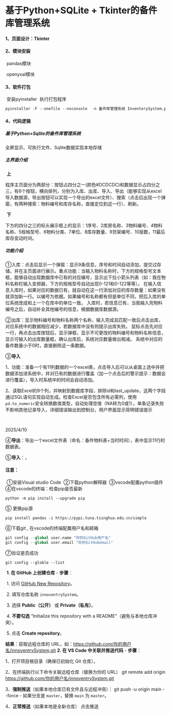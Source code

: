 # 基于Python+SQLite + Tkinter的备件库管理系统	

#### 1、页面设计：Tkinter

#### 2、模块安装

​	pandas模块

​	openyxal模块

#### 3、软件打包

​	安装pyinstaller
​        执行打包程序

```python
pyinstaller -F --onefile --noconsole  -n 备件库管理系统 InventorySystem.py	
```
#### 4、代码逻辑
   ##### 基于Python+Sqlite的备件库管理系统
   全屏显示、可执行文件、Sqlite数据实现本地存储
   ##### 主界面介绍
​	**上**         

​	程序主页面分为两部分：按钮占四分之一(颜色#DCDCDC)和数据显示占四分之三，有6个按钮，横向排列，分别为入库、出库、导入、导出（能够实现从excel导入数据源，导出按钮可以实现一个导出的excel文件）、搜索（点击后出现一个弹窗，有两种搜索：物料编号和库存名称，直接定位到这一行）、刷新。

​	**下**

​	下方的四分之三的标头展示框上的显示：1序号、2库房名称、3物料编号、4物料名称、5规格型号、6物料分类、7单位、8库存数量、9货架编号、10层数，11最后库存变动时间。



##### 功能介绍

①入库：点击后显示一个弹窗：显示9条信息，序号和时间自动添加，提交过存储，并在主页面进行展示。重点功能：当输入物料名称时，下方的规格型号文本框，能够自动出现数据库中已有的对应编号，显示出下拉小箭头列表（如：我在物料名称栏输入变频器，下方的规格型号自动出现0-121和0-122等等）。
    在输入信息入库时，如果对应的数据已有，就自动在这一行添加对应的库存数量：如果没有就添加新一行。以编号为依据。如果编号和名称都有但是单位不同，把后入库的单位系统改成和上一个在库中的单位一致。
    入库时，若信息已有，当我输入完物料编号之后，自动补全其他编号的信息，根据数据库数据源。

②出库：显示物料编号和物料名称两个名称，输入完成且匹配一致后点击出库，对应系统中的数据相应减少，若数据库中没有则提示出库失败。
   鼠标点击先对应一行，再点击出库按钮后，显示弹框，显示不可更改的物料编号和物料名称信息，显示可输入的出库数量框，确认出库后，系统对应数量做出相减。
    系统中对应的备件数量小于0时，直接删除这一条数据。

③**导入**

​	1、功能：准备一个有11列数据的一个excel表，点击导入后可以从桌面上选中并把数据添加进系统中，并对已有的数据进行覆盖（加一个点击后的警示提示：数据会进行覆盖），导入时系统中的时间会自动添加。

​	2、读取Excel的9个列，并映射到数据库字段，排除id和last_update，这两个字段通过SQL语句实现自动生成。检查Excel是否包含所有必需列，使用`pd.to_numeric`安全转换数值类型，自动处理空值（NA转为0或1），单条记录失败不影响其他记录导入，详细错误输出到控制台，用户界面显示简明错误提示

​		

2025/4/10

④**导出**：导出一个excel文件表（命名：备件物料表+当时时间），表中显示11行的数据表。

⑤**导入**：，


#### 注意：

​    ①安装Visual studio Code
​    ②下载python解释器
​    ③vscode配置python插件
​    ④在vscode的终端：检查pip是否最新 

```
python -m pip install --upgrade pip
```

 ⑤ 更换pip源

```
pip install pandas -i https://pypi.tuna.tsinghua.edu.cn/simple
```

 ⑥下载git , 在vscode的终端配置用户名和邮箱

```python
git config --global user.name "你的GitHub用户名"       
git config --global user.email "你的GitHubemail"  
```

 ⑦验证是否成功 

```
git config --globle --list
```

​    **1. 在 GitHub 上创建仓库**
   \- **步骤**：

​     1. 访问 [GitHub New Repository](https://github.com/new)。

​     2. 填写仓库名称 `innoventrySystem`。

​     3. 选择 **Public（公开）** 或 **Private（私有）**。

​     4. **不要勾选** “Initialize this repository with a README”（避免与本地仓库冲突）。

​     5. 点击 **Create repository**。



   **结果**：获取远程仓库的 URL，如：https://github.com/你的用户名/innoventrySystem.git
 **2. 在 VS Code 中关联并推送代码**
   \- **步骤**：

1、打开项目根目录（确保已初始化 Git 仓库）。

2、在终端执行以下命令关联远程仓库（替换为你的 URL）
git remote add origin https://github.com/你的用户名/innoventrySystem.git

3、**强制推送**（如果本地仓库已有文件且与远程冲突）：
git push -u origin main --force
\- 如果分支是 `master`，替换 `main` 为 `master`。

4、**正常推送**（如果本地是全新仓库）
	点击推送


